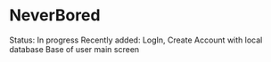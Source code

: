 # NeverBored
Status: In progress
Recently added: LogIn, Create Account with local database
                Base of user main screen
